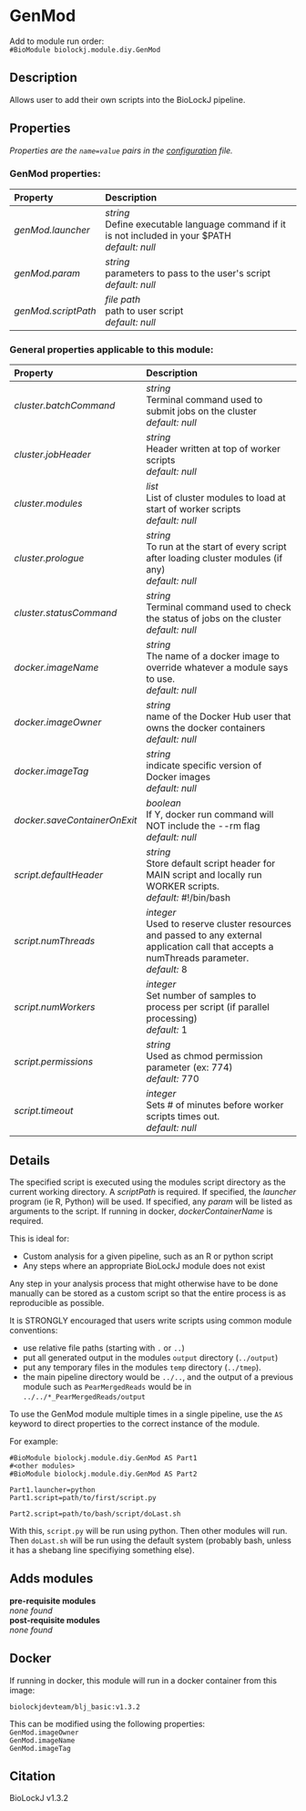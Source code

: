 # GenMod
Add to module run order:                    
`#BioModule biolockj.module.diy.GenMod`

## Description 
Allows user to add their own scripts into the BioLockJ pipeline.

## Properties 
*Properties are the `name=value` pairs in the [configuration](../../../Configuration#properties) file.*                   

### GenMod properties: 
| Property| Description |
| :--- | :--- |
| *genMod.launcher* | _string_ <br>Define executable language command if it is not included in your $PATH<br>*default:*  *null* |
| *genMod.param* | _string_ <br>parameters to pass to the user's script<br>*default:*  *null* |
| *genMod.scriptPath* | _file path_ <br>path to user script<br>*default:*  *null* |

### General properties applicable to this module: 
| Property| Description |
| :--- | :--- |
| *cluster.batchCommand* | _string_ <br>Terminal command used to submit jobs on the cluster<br>*default:*  *null* |
| *cluster.jobHeader* | _string_ <br>Header written at top of worker scripts<br>*default:*  *null* |
| *cluster.modules* | _list_ <br>List of cluster modules to load at start of worker scripts<br>*default:*  *null* |
| *cluster.prologue* | _string_ <br>To run at the start of every script after loading cluster modules (if any)<br>*default:*  *null* |
| *cluster.statusCommand* | _string_ <br>Terminal command used to check the status of jobs on the cluster<br>*default:*  *null* |
| *docker.imageName* | _string_ <br>The name of a docker image to override whatever a module says to use.<br>*default:*  *null* |
| *docker.imageOwner* | _string_ <br>name of the Docker Hub user that owns the docker containers<br>*default:*  *null* |
| *docker.imageTag* | _string_ <br>indicate specific version of Docker images<br>*default:*  *null* |
| *docker.saveContainerOnExit* | _boolean_ <br>If Y, docker run command will NOT include the --rm flag<br>*default:*  *null* |
| *script.defaultHeader* | _string_ <br>Store default script header for MAIN script and locally run WORKER scripts.<br>*default:*  #!/bin/bash |
| *script.numThreads* | _integer_ <br>Used to reserve cluster resources and passed to any external application call that accepts a numThreads parameter.<br>*default:*  8 |
| *script.numWorkers* | _integer_ <br>Set number of samples to process per script (if parallel processing)<br>*default:*  1 |
| *script.permissions* | _string_ <br>Used as chmod permission parameter (ex: 774)<br>*default:*  770 |
| *script.timeout* | _integer_ <br>Sets # of minutes before worker scripts times out.<br>*default:*  *null* |

## Details 
                   
The specified script is executed using the modules script directory as the current working directory. A _scriptPath_ is required.  If specified, the _launcher_ program (ie R, Python) will be used.  If specified, any _param_ will be listed as arguments to the script.  If running in docker, _dockerContainerName_ is required.                   
                   
This is ideal for:                   
                   
 * Custom analysis for a given pipeline, such as an R or python script                   
 * Any steps where an appropriate BioLockJ module does not exist                   
                   
Any step in your analysis process that might otherwise have to be done manually can be stored as a custom script so that the entire process is as reproducible as possible.                   
                   
It is STRONGLY encouraged that users write scripts using common module conventions:                   
                   
 * use relative file paths (starting with `.` or `..`)                   
 * put all generated output in the modules `output` directory (`../output`)                   
 * put any temporary files in the modules `temp` directory (`../tmep`).                     
 * the main pipeline directory would be `../..`, and the output of a previous module such as `PearMergedReads` would be in `../../*_PearMergedReads/output`                   
                   
To use the GenMod module multiple times in a single pipeline, use the `AS` keyword to direct properties to the correct instance of the module.                   
                   
For example:                   
```                   
#BioModule biolockj.module.diy.GenMod AS Part1                   
#<other modules>                   
#BioModule biolockj.module.diy.GenMod AS Part2                   
                   
Part1.launcher=python                   
Part1.script=path/to/first/script.py                   
                   
Part2.script=path/to/bash/script/doLast.sh                   
```                   
With this, `script.py` will be run using python.  Then other modules will run. Then `doLast.sh` will be run using the default system (probably bash, unless it has a shebang line specifiying something else).                   


## Adds modules 
**pre-requisite modules**                    
*none found*                   
**post-requisite modules**                    
*none found*                   

## Docker 
If running in docker, this module will run in a docker container from this image:<br>
```
biolockjdevteam/blj_basic:v1.3.2
```
This can be modified using the following properties:<br>
`GenMod.imageOwner`<br>
`GenMod.imageName`<br>
`GenMod.imageTag`<br>

## Citation 
BioLockJ v1.3.2

